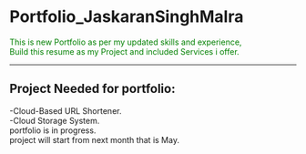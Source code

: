 # Portfolio_JaskaranSinghMalra

<p style="color: green;">This is new Portfolio as per my updated skills and experience,<br>
Build this resume as my Project and included Services i offer.</p>
<hr><h2>Project Needed for portfolio:</h2>
-Cloud-Based URL Shortener.<br>
-Cloud Storage System.<br>
portfolio is in progress.<br>
project will start from next month that is May.
